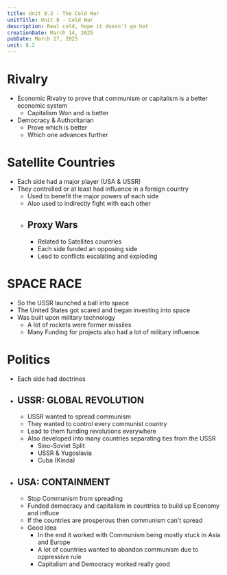 ```yaml
---
title: Unit 8.2 - The Cold War
unitTitle: Unit 8 - Cold War
description: Real cold, hope it doesn't go hot
creationDate: March 14, 2025
pubDate: March 17, 2025
unit: 8.2
---
```

# Rivalry 
- Economic Rivalry to prove that communism or capitalism is a better economic system
	- Capitalism Won and is better
- Democracy & Authoritarian
	- Prove which is better
	- Which one advances further
# Satellite Countries
- Each side had a major player (USA & USSR)
- They controlled or at least had influence in a foreign country
	- Used to benefit the major powers of each side
	- Also used to indirectly fight with each other
	- ## Proxy Wars
		- Related to Satellites countries
		- Each side funded an opposing side
		- Lead to conflicts escalating and exploding
# SPACE RACE
- So the USSR launched a ball into space
- The United States got scared and began investing into space
- Was built upon military technology
	- A lot of rockets were former missiles
	- Many Funding for projects also had a lot of military influence.
# Politics
 - Each side had doctrines
 - ## USSR: GLOBAL REVOLUTION
	 - USSR wanted to spread communism
	 - They wanted to control every communist country
	 - Lead to them funding revolutions everywhere
	 - Also developed into many countries separating ties from the USSR
		 - Sino-Soviet Split
		 - USSR & Yugoslavia
		 - Cuba (Kinda)
 - ## USA: CONTAINMENT
	 - Stop Communism from spreading
	 - Funded democracy and capitalism in countries to build up Economy and influce
	 - If the countries are prosperous then communism can't spread
	 - Good idea
		 - In the end it worked with Communism being mostly stuck in Asia and Europe
		 - A lot of countries wanted to abandon communism due to oppressive rule
		 - Capitalism and Democracy worked really good